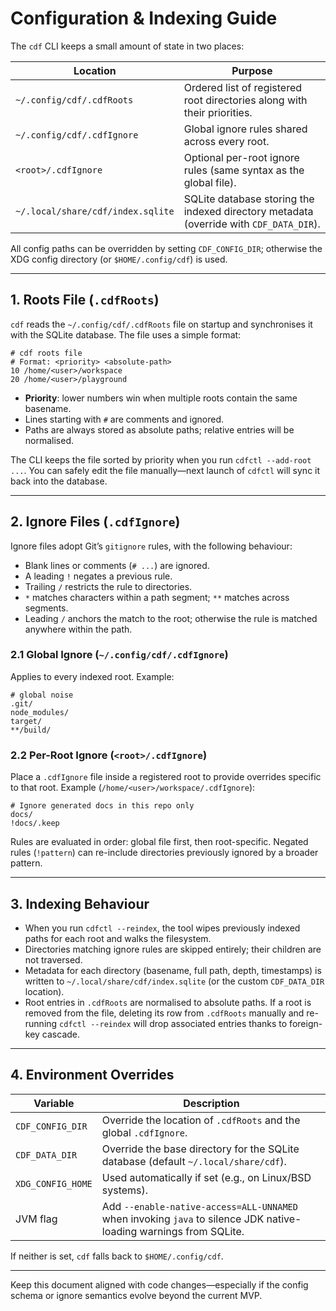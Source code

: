 # Configuration & Indexing Guide

The `cdf` CLI keeps a small amount of state in two places:

| Location | Purpose |
|----------|---------|
| `~/.config/cdf/.cdfRoots` | Ordered list of registered root directories along with their priorities. |
| `~/.config/cdf/.cdfIgnore` | Global ignore rules shared across every root. |
| `<root>/.cdfIgnore` | Optional per-root ignore rules (same syntax as the global file). |
| `~/.local/share/cdf/index.sqlite` | SQLite database storing the indexed directory metadata (override with `CDF_DATA_DIR`). |

All config paths can be overridden by setting `CDF_CONFIG_DIR`; otherwise the XDG config directory (or `$HOME/.config/cdf`) is used.

---

## 1. Roots File (`.cdfRoots`)

`cdf` reads the `~/.config/cdf/.cdfRoots` file on startup and synchronises it with the SQLite database. The file uses a simple format:

```
# cdf roots file
# Format: <priority> <absolute-path>
10 /home/<user>/workspace
20 /home/<user>/playground
```

- **Priority**: lower numbers win when multiple roots contain the same basename.
- Lines starting with `#` are comments and ignored.
- Paths are always stored as absolute paths; relative entries will be normalised.

The CLI keeps the file sorted by priority when you run `cdfctl --add-root ...`. You can safely edit the file manually—next launch of `cdfctl` will sync it back into the database.

---

## 2. Ignore Files (`.cdfIgnore`)

Ignore files adopt Git’s `gitignore` rules, with the following behaviour:

- Blank lines or comments (`# ...`) are ignored.
- A leading `!` negates a previous rule.
- Trailing `/` restricts the rule to directories.
- `*` matches characters within a path segment; `**` matches across segments.
- Leading `/` anchors the match to the root; otherwise the rule is matched anywhere within the path.

### 2.1 Global Ignore (`~/.config/cdf/.cdfIgnore`)

Applies to every indexed root. Example:

```
# global noise
.git/
node_modules/
target/
**/build/
```

### 2.2 Per-Root Ignore (`<root>/.cdfIgnore`)

Place a `.cdfIgnore` file inside a registered root to provide overrides specific to that root. Example (`/home/<user>/workspace/.cdfIgnore`):

```
# Ignore generated docs in this repo only
docs/
!docs/.keep
```

Rules are evaluated in order: global file first, then root-specific. Negated rules (`!pattern`) can re-include directories previously ignored by a broader pattern.

---

## 3. Indexing Behaviour

- When you run `cdfctl --reindex`, the tool wipes previously indexed paths for each root and walks the filesystem.
- Directories matching ignore rules are skipped entirely; their children are not traversed.
- Metadata for each directory (basename, full path, depth, timestamps) is written to `~/.local/share/cdf/index.sqlite` (or the custom `CDF_DATA_DIR` location).
- Root entries in `.cdfRoots` are normalised to absolute paths. If a root is removed from the file, deleting its row from `.cdfRoots` manually and re-running `cdfctl --reindex` will drop associated entries thanks to foreign-key cascade.

---

## 4. Environment Overrides

| Variable | Description |
|----------|-------------|
| `CDF_CONFIG_DIR` | Override the location of `.cdfRoots` and the global `.cdfIgnore`. |
| `CDF_DATA_DIR` | Override the base directory for the SQLite database (default `~/.local/share/cdf`). |
| `XDG_CONFIG_HOME` | Used automatically if set (e.g., on Linux/BSD systems). |
| JVM flag | Add `--enable-native-access=ALL-UNNAMED` when invoking `java` to silence JDK native-loading warnings from SQLite. |

If neither is set, `cdf` falls back to `$HOME/.config/cdf`.

---

Keep this document aligned with code changes—especially if the config schema or ignore semantics evolve beyond the current MVP.
